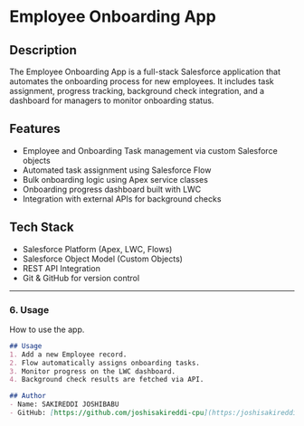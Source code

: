 # Employee Onboarding App
## Description
The Employee Onboarding App is a full-stack Salesforce application that automates the onboarding process for new employees. 
It includes task assignment, progress tracking, background check integration, and a dashboard for managers to monitor onboarding status.
## Features
- Employee and Onboarding Task management via custom Salesforce objects
- Automated task assignment using Salesforce Flow
- Bulk onboarding logic using Apex service classes
- Onboarding progress dashboard built with LWC
- Integration with external APIs for background checks
## Tech Stack
- Salesforce Platform (Apex, LWC, Flows)
- Salesforce Object Model (Custom Objects)
- REST API Integration
- Git & GitHub for version control

---

### **6. Usage**
How to use the app.  
```markdown
## Usage
1. Add a new Employee record.
2. Flow automatically assigns onboarding tasks.
3. Monitor progress on the LWC dashboard.
4. Background check results are fetched via API.

## Author
- Name: SAKIREDDI JOSHIBABU
- GitHub: [https://github.com/joshisakireddi-cpu](https:/joshisakireddi-cpu/github.com/)
